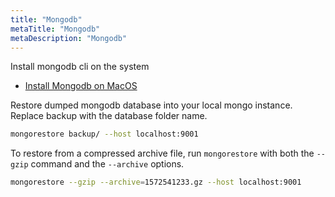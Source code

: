 ```yaml
---
title: "Mongodb"
metaTitle: "Mongodb"
metaDescription: "Mongodb"
---
```


Install mongodb cli on the system

-	[Install Mongodb on MacOS](https://docs.mongodb.com/manual/tutorial/install-mongodb-on-os-x)

Restore dumped mongodb database into your local mongo instance. Replace backup with the database folder name.

```bash
mongorestore backup/ --host localhost:9001
```

To restore from a compressed archive file, run `mongorestore` with both the `--gzip` command and the `--archive` options.

```bash
mongorestore --gzip --archive=1572541233.gz --host localhost:9001
```
